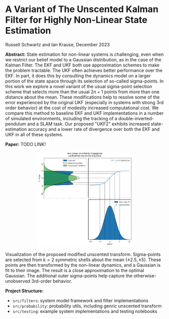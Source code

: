 # A Variant of The Unscented Kalman Filter for Highly Non-Linear State Estimation
Russell Schwartz and Ian Krause, December 2023

**Abstract:** State estimation for non-linear systems is challenging, even when we restrict our belief model to a Gaussian distribution, as in the case of the Kalman Filter. The EKF and UKF both use approximation schemes to make the problem tractable. The UKF often achieves better performance over the EKF. In part, it does this by consulting the dynamics model on a larger portion of the state space through its selection of so-called sigma-points. In this work we explore a novel variant of the usual sigma-point selection scheme that selects more than the usual $2n+1$ points from more than one distance about the mean. These modifications help to resolve some of the error experienced by the original UKF (especially in systems with strong 3rd order behavior) at the cost of modestly increased computational cost. We compare this method to baseline EKF and UKF implementations in a number of simulated environments, including the tracking of a double-inverted-pendulum and a SLAM task. Our proposed "UKF2" exhibits increased state-estimation accuracy and a lower rate of divergence over both the EKF and UKF in all of these systems.

**Paper:** TODO LINK!

<p align="center" style="text-align: center;">
<img src="figures/uncertainty_propagation/UKF2_uncertainty_propagation.png" width="60%"/>

 Visualization of the proposed modified unscented transform. Sigma-points are selected from $k=2$ symmetric shells about the mean ($\pm 2.5, \pm 5$). These points are then transformed by the non-linear dynamics, and a Gaussian is fit to their image. The result is a close approximation to the optimal Gaussian. The additional outer sigma-points help capture the otherwise-unobserved 3rd-order behavior.
</p>

**Project Structure:**

 - `src/filters`: system model framework and filter implementations
 - `src/probability`: probability utils, including genric unscented transform
 - `src/testing`: example system implementations and testing notebooks
